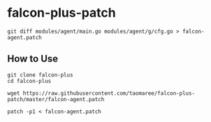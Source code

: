 # falcon-plus-patch


```
git diff modules/agent/main.go modules/agent/g/cfg.go > falcon-agent.patch
```

## How to Use

```
git clone falcon-plus
cd falcon-plus

wget https://raw.githubusercontent.com/taomaree/falcon-plus-patch/master/falcon-agent.patch

patch -p1 < falcon-agent.patch

```
